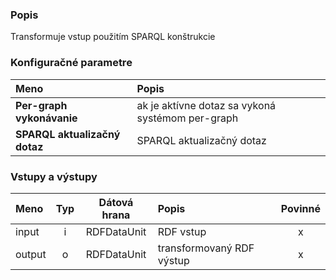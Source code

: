 ### Popis

Transformuje vstup použitím SPARQL konštrukcie

### Konfiguračné parametre

| Meno | Popis |
|:----|:----|
|**Per-graph vykonávanie**|ak je aktívne dotaz sa vykoná systémom per-graph|
|**SPARQL aktualizačný dotaz**|SPARQL aktualizačný dotaz|

### Vstupy a výstupy ###

|Meno |Typ | Dátová hrana | Popis | Povinné |
|:--------|:------:|:------:|:-------------|:---------------------:|
|input|i|RDFDataUnit|RDF vstup|x|
|output|o|RDFDataUnit|transformovaný RDF výstup|x|